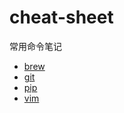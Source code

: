 # cheat-sheet
常用命令笔记

- [brew](https://github.com/iceskyzcl/cheat-sheet/blob/master/brew-cmd.md)
- [git](https://github.com/iceskyzcl/cheat-sheet/blob/master/git-cmd.md)
- [pip](https://github.com/iceskyzcl/cheat-sheet/blob/master/pip-cmd.md)
- [vim](https://github.com/iceskyzcl/cheat-sheet/blob/master/vim-cmd.md)

